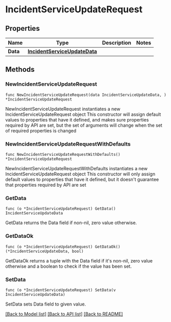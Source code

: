# IncidentServiceUpdateRequest

## Properties

Name | Type | Description | Notes
---- | ---- | ----------- | ------
**Data** | [**IncidentServiceUpdateData**](IncidentServiceUpdateData.md) |  | 

## Methods

### NewIncidentServiceUpdateRequest

`func NewIncidentServiceUpdateRequest(data IncidentServiceUpdateData, ) *IncidentServiceUpdateRequest`

NewIncidentServiceUpdateRequest instantiates a new IncidentServiceUpdateRequest object
This constructor will assign default values to properties that have it defined,
and makes sure properties required by API are set, but the set of arguments
will change when the set of required properties is changed

### NewIncidentServiceUpdateRequestWithDefaults

`func NewIncidentServiceUpdateRequestWithDefaults() *IncidentServiceUpdateRequest`

NewIncidentServiceUpdateRequestWithDefaults instantiates a new IncidentServiceUpdateRequest object
This constructor will only assign default values to properties that have it defined,
but it doesn't guarantee that properties required by API are set

### GetData

`func (o *IncidentServiceUpdateRequest) GetData() IncidentServiceUpdateData`

GetData returns the Data field if non-nil, zero value otherwise.

### GetDataOk

`func (o *IncidentServiceUpdateRequest) GetDataOk() (*IncidentServiceUpdateData, bool)`

GetDataOk returns a tuple with the Data field if it's non-nil, zero value otherwise
and a boolean to check if the value has been set.

### SetData

`func (o *IncidentServiceUpdateRequest) SetData(v IncidentServiceUpdateData)`

SetData sets Data field to given value.



[[Back to Model list]](../README.md#documentation-for-models) [[Back to API list]](../README.md#documentation-for-api-endpoints) [[Back to README]](../README.md)


